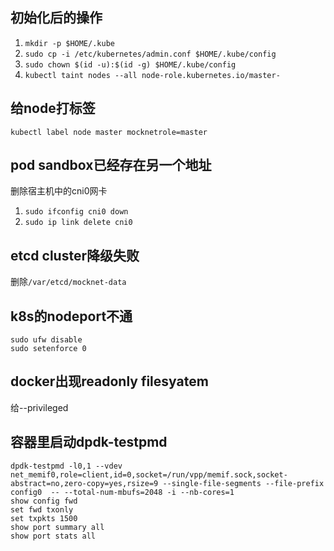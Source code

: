 ## 初始化后的操作
1. `mkdir -p $HOME/.kube`
2. `sudo cp -i /etc/kubernetes/admin.conf $HOME/.kube/config`
3. `sudo chown $(id -u):$(id -g) $HOME/.kube/config`
4. `kubectl taint nodes --all node-role.kubernetes.io/master-`
   
## 给node打标签
`kubectl label node master mocknetrole=master`

## pod sandbox已经存在另一个地址
删除宿主机中的cni0网卡
1. `sudo ifconfig cni0 down`
2. `sudo ip link delete cni0`

## etcd cluster降级失败
删除`/var/etcd/mocknet-data`

## k8s的nodeport不通
`sudo ufw disable`  
`sudo setenforce 0`

## docker出现readonly filesyatem
给--privileged

## 容器里启动dpdk-testpmd
`dpdk-testpmd -l0,1 --vdev net_memif0,role=client,id=0,socket=/run/vpp/memif.sock,socket-abstract=no,zero-copy=yes,rsize=9 --single-file-segments --file-prefix config0  -- --total-num-mbufs=2048 -i --nb-cores=1`  
`show config fwd`  
`set fwd txonly`  
`set txpkts 1500`  
`show port summary all`  
`show port stats all`